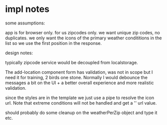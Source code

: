 # impl notes

some assumptions:

app is for browser only.
for us zipcodes only.
we want unique zip codes, no duplicates.
we only want the icons of the primary weather condititions in the list so we use the first position in the response.

design notes:

typically zipcode service would be decoupled from localstorage.

The add-location component form has validation, was not in scope but I need it for training, 2 birds one stone. Normally I would debounce the messages a bit on the UI + a better overall experience and more realistic validation.

since the styles are in the template we just use a pipe to resolve the icon url. Note that extreme conditions will not be handled and get a '' url value.

should probably do some cleanup on the weatherPerZip object and type it etc.
